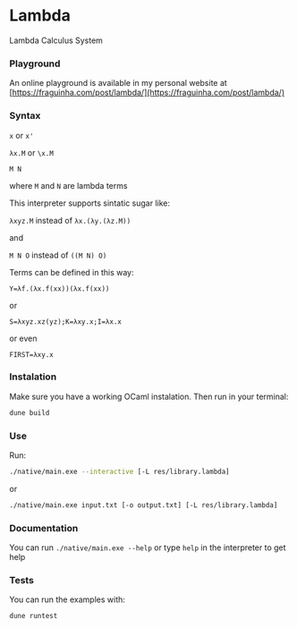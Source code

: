 # Lambda

Lambda Calculus System

### Playground

An online playground is available in my personal website at [https://fraguinha.com/post/lambda/](https://fraguinha.com/post/lambda/)

### Syntax

`x` or `x'`

`λx.M` or `\x.M`

`M N`

where `M` and `N` are lambda terms

This interpreter supports sintatic sugar like:

`λxyz.M` instead of `λx.(λy.(λz.M))`

and

`M N O` instead of `((M N) O)`

Terms can be defined in this way:

`Y=λf.(λx.f(xx))(λx.f(xx))`

or

`S=λxyz.xz(yz);K=λxy.x;I=λx.x`

or even

`FIRST=λxy.x`

### Instalation

Make sure you have a working OCaml instalation. Then run in your terminal:

```sh
dune build
```

### Use

Run:

```sh
./native/main.exe --interactive [-L res/library.lambda]
```

or

```sh
./native/main.exe input.txt [-o output.txt] [-L res/library.lambda]
```

### Documentation

You can run `./native/main.exe --help` or type `help` in the interpreter to get help

### Tests

You can run the examples with:

```sh
dune runtest
```
